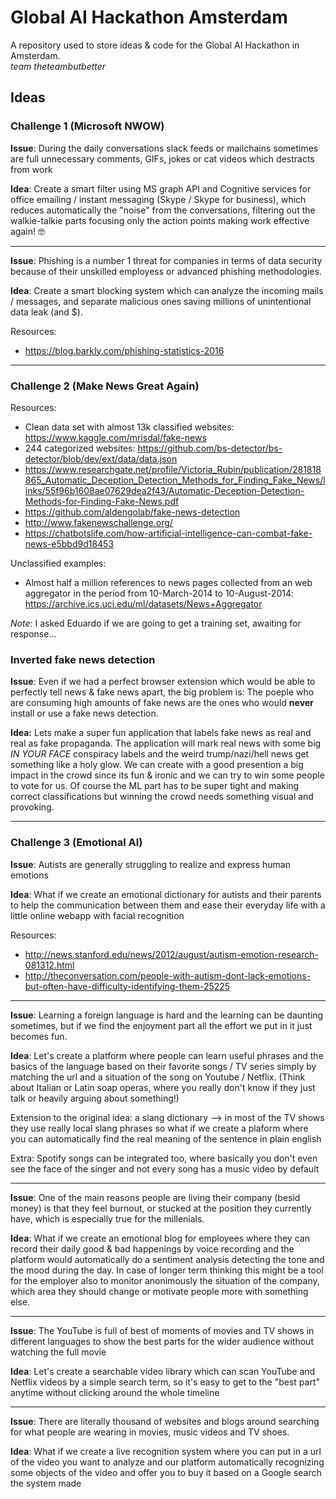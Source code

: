 # Global AI Hackathon Amsterdam

A repository used to store ideas & code for the Global AI Hackathon in Amsterdam.  
_team theteambutbetter_


## Ideas

### Challenge 1 (Microsoft NWOW)

**Issue**: During the daily conversations slack feeds or mailchains sometimes are full unnecessary comments, GIFs, jokes or cat videos which destracts from work

**Idea**: Create a smart filter using MS graph API and Cognitive services for office emailing / instant messaging (Skype / Skype for business), which reduces automatically the "noise" from the conversations, filtering out the walkie-talkie parts focusing only the action points making work effective again! 🤓

---

**Issue**: Phishing is a number 1 threat for companies in terms of data security because of their unskilled employess or advanced phishing methodologies.

**Idea**: Create a smart blocking system which can analyze the incoming mails / messages, and separate malicious ones saving millions of unintentional data leak (and $).

Resources:
  * https://blog.barkly.com/phishing-statistics-2016
  
---

### Challenge 2 (Make News Great Again)
Resources:  
  * Clean data set with almost 13k classified websites: https://www.kaggle.com/mrisdal/fake-news
  * 244 categorized websites: https://github.com/bs-detector/bs-detector/blob/dev/ext/data/data.json
  * https://www.researchgate.net/profile/Victoria_Rubin/publication/281818865_Automatic_Deception_Detection_Methods_for_Finding_Fake_News/links/55f96b1608ae07629dea2f43/Automatic-Deception-Detection-Methods-for-Finding-Fake-News.pdf
  * https://github.com/aldengolab/fake-news-detection
  * http://www.fakenewschallenge.org/
  * https://chatbotslife.com/how-artificial-intelligence-can-combat-fake-news-e5bbd9d18453

Unclassified examples:  
  * Almost half a million references to news pages collected from an web aggregator in the period from 10-March-2014 to 10-August-2014: https://archive.ics.uci.edu/ml/datasets/News+Aggregator
  
_Note_: I asked Eduardo if we are going to get a training set, awaiting for response...

### Inverted fake news detection

 **Issue**: Even if we had a perfect browser extension which would be able to perfectly tell news & fake news apart, the big problem is: The poeple who are consuming high amounts of fake news are the ones who would **never** install or use a fake news detection.

 **Idea:** Lets make a super fun application that labels fake news as real and real as fake propaganda. The application will mark real news with some big _IN YOUR FACE_ conspiracy labels and the weird trump/nazi/hell news get something like a holy glow. We can create with a good presention a big impact in the crowd since its fun & ironic and we can try to win some people to vote for us. Of course the ML part has to be super tight and making correct classifications but winning the crowd needs something visual and provoking.

--------------------------------------------

### Challenge 3 (Emotional AI)

**Issue**: Autists are generally struggling to realize and express human emotions

**Idea**: What if we create an emotional dictionary for autists and their parents to help the communication between them and ease their everyday life with a little online webapp with facial recognition

Resources:
  * http://news.stanford.edu/news/2012/august/autism-emotion-research-081312.html
  * http://theconversation.com/people-with-autism-dont-lack-emotions-but-often-have-difficulty-identifying-them-25225
  
---

**Issue**: Learning a foreign language is hard and the learning can be daunting sometimes, but if we find the enjoyment part all the effort we put in it just becomes fun. 

**Idea**: Let's create a platform where people can learn useful phrases and the basics of the language based on their favorite songs / TV series simply by matching the url and a situation of the song on Youtube / Netflix. (Think about Italian or Latin soap operas, where you really don't know if they just talk or heavily arguing about something!)

Extension to the original idea: a slang dictionary --> in most of the TV shows they use really local slang phrases so what if we create a plaform where you can automatically find the real meaning of the sentence in plain english

Extra: Spotify songs can be integrated too, where basically you don't even see the face of the singer and not every song has a music video by default

---

**Issue**: One of the main reasons people are living their company (besid money) is that they feel burnout, or stucked at the position they currently have, which is especially true for the millenials.

**Idea**: What if we create an emotional blog for employees where they can record their daily good & bad happenings by voice recording and the platform would automatically do a sentiment analysis detecting the tone and the mood during the day. In case of longer term thinking this might be a tool for the employer also to monitor anonimously the situation of the company, which area they should change or motivate people more with something else.

---

**Issue**: The YouTube is full of best of moments of movies and TV shows in different languages to show the best parts for the wider audience without watching the full movie

**Idea**: Let's create a searchable video library which can scan YouTube and Netflix videos by a simple search term, so it's easy to get to the "best part" anytime without clicking around the whole timeline

---

**Issue**: There are literally thousand of websites and blogs around searching for what people are wearing in movies, music videos and TV shoes.

**Idea**: What if we create a live recognition system where you can put in a url of the video you want to analyze and our platform automatically recognizing some objects of the video and offer you to buy it based on a Google search the system made
